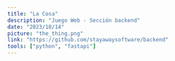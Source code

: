 ```yaml
---
title: "La Cosa"
description: "Juego Web - Sección backend"
date: "2023/10/14"
picture: "the_thing.png"
link: "https://github.com/stayawaysoftware/backend"
tools: ["python", "fastapi"]
---
```

